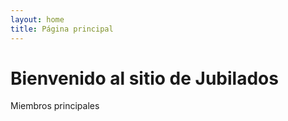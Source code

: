 ```yaml
---
layout: home
title: Página principal
---
```


# Bienvenido al sitio de Jubilados

Miembros principales
